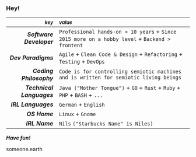 ### Hey!

| *<sub>key</sub>* | *<sub>value</sub>* |
| ---: | :--- |
| ***Software Developer*** | `Professional hands-on > 10 years` + `Since 2015 more on a hobby level` + `Backend > frontent` |
| ***Dev Paradigms*** | `Agile` + `Clean Code & Design` + `Refactoring` + `Testing` + `DevOps` |
| ***Coding Philosophy*** | `Code is for controlling semiotic machines and is written for semiotic living beings` |
| ***Technical Languages*** | `Java ("Mother Tongue")` + `GO` + `Rust` + `Ruby` + `PHP` + `BASH` + `...`|
| ***IRL Languages*** | `German` + `English` |
| ***OS Home*** | `Linux` + `Gnome`|
| ***IRL Name*** | `Nils` `("Starbucks Name" is Niles)`|

***Have fun!***

someone.earth


